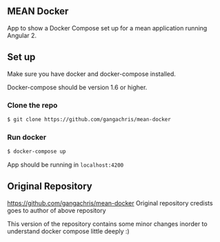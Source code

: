 ## MEAN Docker
App to show a Docker Compose set up for a mean application running Angular 2.

## Set up
Make sure you have docker and docker-compose installed.

Docker-compose should be version 1.6 or higher.

### Clone the repo
```bash
$ git clone https://github.com/gangachris/mean-docker
```
 ### Run docker
 ```bash
 $ docker-compose up
 ```

 App should be running in `localhost:4200`
 
 
## Original Repository
https://github.com/gangachris/mean-docker
Original repository credists goes to author of above repository

This version of the repository contains some minor changes inorder to understand docker compose little deeply :)
